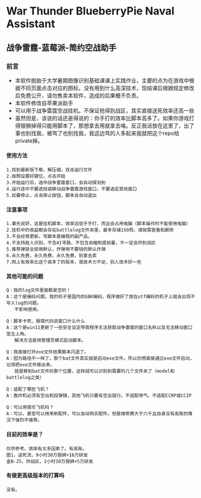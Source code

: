# War Thunder BlueberryPie Naval Assistant
## 战争雷霆-蓝莓派-简约空战助手
### 前言
 - 本软件脱胎于大学暑期图像识别基础课课上实践作业，主要的点为在游戏中根据不同页面点击对应的图标。没有用到什么高深技术，现结课后根据规定修改后免费公开，请勿售卖本软件，造成的后果概不负责。
 - 本软件修改自苹果派助手
 - 可以用于战争雷霆空战挂机。不保证抢得到战区，其实直接送死效率还高一些
 - 虽然但是，该说的话还是得说的：你手打的效率比脚本高多了。如果你游戏打得银狮掉得只能用脚本了，那想拿去用就拿去咯。反正我话放在这里了，出了事也别找我，被骂了也别找我，我这边骂的人多起来我就把这个repo给private掉。  
#### 使用方法
    1.找到最新版下载，解压缩，双击运行文件
    2.按照设置好键位，点击开始
    3.开始运行后，选中战争雷霆窗口，会自动探测到
    4.运行途中不要遮挡或移动战争雷霆游戏窗口，不要选定其他窗口
    5.如要停止，点击停止按钮，脚本会自动退出
#### 注意事项
    1.事先说好，这是挂机脚本，效率远低于手打，而且会占用电脑（脚本操作时不能使用电脑）
    2.挂机中的收益都会存在battlelog文件夹里，最多存储150局，请按需查看和删除
    3.不会经常更新。写脚本是编程的副产品。
    4.不支持敌人识别，不含AI寻路，不包含自瞄和提前量，不一定会炸到战区
    5.推荐弹链全部用默认，炸弹用不要钱的默认炸弹
    6.永久免费，永久免费，永久免费，别拿去卖
    7.网上有效率比这个高多了的版本，我技术力不足，别人技术好一些
#### 其他可能的问题
    Q：我的log文件里面都是空的！
    A：这个是编码问题。我的机子是国内的GBK编码，程序做好了放在utf编码的机子上就会出现不写入log的问题。
       不影响使用。
       
    Q：脚本卡死，报错代码说窗口什么什么
    A：这个是win11更新了一些安全设定导致程序无法获取战争雷霆的窗口名称以及无法移动窗口至左上角。
       解决方法是用管理员模式启动脚本。

    Q：我直接打开exe文件结果脚本闪退了。
    A：因为路径不一样了。那个bat文件其实就是启动exe文件。所以你想直接通过exe文件启动，记得把exe文件移出来。
       就是移到bat文件的那个位置，这样就可以识别到需要的几个文件夹了（model和battlelog之类）
    
    Q：适配了哪些飞机？
    A：轰炸机必须有空出和投弹镜，其他飞机只要有空出就行。不适配喷气。不适配CCRP或CCIP

    Q：可以用银币飞机吗？
    A：可以，甚至可以用来刷配件，可以自动购买配件。但是维修费大于六千且自身没有高账的情况下强烈不推荐。
#### 目前的效率是？
    仅供参考。效率有太多因素了。有高账。
    图1，送死流，9小时30万银狮+16万研发
    金B-25，炸战区，2小时10万银狮+5万研发
#### 有做更高级版本的打算吗
    没有。
